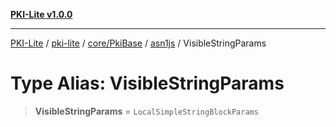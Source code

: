 [**PKI-Lite v1.0.0**](../../../../../../README.md)

---

[PKI-Lite](../../../../../../README.md) / [pki-lite](../../../../../README.md) / [core/PkiBase](../../../README.md) / [asn1js](../README.md) / VisibleStringParams

# Type Alias: VisibleStringParams

> **VisibleStringParams** = `LocalSimpleStringBlockParams`
